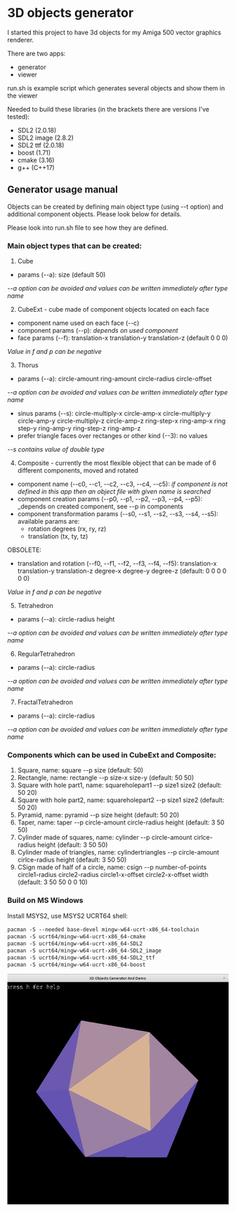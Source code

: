 # 3D objects generator

I started this project to have 3d objects for my Amiga 500 vector graphics renderer.

There are two apps:

- generator
- viewer 

run.sh is example script which generates several objects and show them in the viewer

Needed to build these libraries (in the brackets there are versions I've tested):

- SDL2 (2.0.18)
- SDL2 image (2.8.2)
- SDL2 ttf (2.0.18)
- boost (1.71)
- cmake (3.16)
- g++ (C++17)

## Generator usage manual

Objects can be created by defining main object type (using --t option) and additional component objects. Please look below for details.

Please look into run.sh file to see how they are defined.

### Main object types that can be created:

1. Cube
- params (--a): size (default 50)

_--a option can be avoided and values can be written immediately after type name_

2. CubeExt - cube made of component objects located on each face 
- component name used on each face (--c)
- component params (--p): _depends on used component_
- face params (--f): translation-x translation-y translation-z (default 0 0 0)

_Value in f and p can be negative_

3. Thorus 
- params (--a): circle-amount ring-amount circle-radius circle-offset

_--a option can be avoided and values can be written immediately after type name_

- sinus params (--s): circle-multiply-x circle-amp-x circle-multiply-y circle-amp-y circle-multiply-z circle-amp-z ring-step-x ring-amp-x ring step-y ring-amp-y ring-step-z ring-amp-z
- prefer triangle faces over rectanges or other kind (--3): no values

_--s contains value of double type_

4. Composite - currently the most flexible object that can be made of 6 different components, moved and rotated
- component name (--c0, --c1, --c2, --c3, --c4, --c5): _if component is not defined in this app then an object file with given name is searched_
- component creation params (--p0, --p1, --p2, --p3, --p4, --p5): _depends on created component, see --p in components
- component transformation params (--s0, --s1, --s2, --s3, --s4, --s5): available params are: 
    - rotation degrees (rx, ry, rz)
    - translation (tx, ty, tz)

OBSOLETE:
- translation and rotation (--f0, --f1, --f2, --f3, --f4, --f5): translation-x translation-y translation-z degree-x degree-y degree-z (default: 0 0 0 0 0 0)

_Value in f and p can be negative_

5. Tetrahedron
- params (--a): circle-radius height

_--a option can be avoided and values can be written immediately after type name_

6. RegularTetrahedron
- params (--a): circle-radius

_--a option can be avoided and values can be written immediately after type name_

7. FractalTetrahedron 
- params (--a): circle-radius

_--a option can be avoided and values can be written immediately after type name_

### Components which can be used in CubeExt and Composite:
1. Square, name: square
--p size (default: 50)
2. Rectangle, name: rectangle
--p size-x size-y (default: 50 50)
3. Square with hole part1, name: squareholepart1
--p size1 size2 (default: 50 20)
4. Square with hole part2, name: squareholepart2
--p size1 size2 (default: 50 20)
5. Pyramid, name: pyramid
--p size height (default: 50 20)
6. Taper, name: taper
--p circle-amount circle-radius height (default: 3 50 50)
7. Cylinder made of squares, name: cylinder
--p circle-amount cirlce-radius height (default: 3 50 50)
8. Cylinder made of triangles, name: cylindertriangles
--p circle-amount cirlce-radius height (default: 3 50 50)
9. CSign made of half of a circle, name: csign
--p number-of-points circle1-radius circle2-radius circle1-x-offset circle2-x-offset width (default: 3 50 50 0 0 10)

### Build on MS Windows
Install MSYS2, use MSYS2 UCRT64 shell:
```
pacman -S --needed base-devel mingw-w64-ucrt-x86_64-toolchain 
pacman -S ucrt64/mingw-w64-ucrt-x86_64-cmake
pacman -S ucrt64/mingw-w64-ucrt-x86_64-SDL2
pacman -S ucrt64/mingw-w64-ucrt-x86_64-SDL2_image
pacman -S ucrt64/mingw-w64-ucrt-x86_64-SDL2_ttf
pacman -S ucrt64/mingw-w64-ucrt-x86_64-boost
```

![](example.png)
